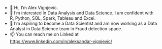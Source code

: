 - 👋 Hi, I’m Alex Vignjevic.
- 👀 I’m interested in Data Analysis and Data Science. I am confident with R, Python, SQL, Spark, Tableau and Excel.
- 🌱 I’m aspiring to become a Data Scientist and am now working as a Data Analyst in Data Science team in Fraud detection space.
- 📫 You can reach me on Linked at https://www.linkedin.com/in/aleksandar-vignjevic/
<!---
alexvignjevic/alexvignjevic is a ✨ special ✨ repository because its `README.md` (this file) appears on your GitHub profile.
You can click the Preview link to take a look at your changes.
--->
